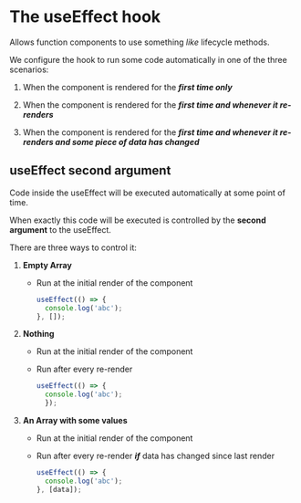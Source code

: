 # The useEffect hook

Allows function components to use something _like_ lifecycle methods.

We configure the hook to run some code automatically in one of the three scenarios:

1. When the component is rendered for the **_first time only_**

2. When the component is rendered for the **_first time and whenever it re-renders_**

3. When the component is rendered for the **_first time and whenever it re-renders and some piece of data has changed_**

## useEffect second argument

Code inside the useEffect will be executed automatically at some point of time.

When exactly this code will be executed is controlled by the **second argument** to the useEffect.

There are three ways to control it:

1. **Empty Array**

   - Run at the initial render of the component

     ```js
     useEffect(() => {
       console.log('abc');
     }, []);
     ```

2. **Nothing**

   - Run at the initial render of the component
   - Run after every re-render

     ```js
     useEffect(() => {
       console.log('abc');
       });
     ```

3. **An Array with some values**

   - Run at the initial render of the component
   - Run after every re-render **_if_** data has changed since last render

     ```js
     useEffect(() => {
       console.log('abc');
     }, [data]);
     ```
